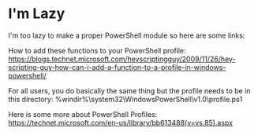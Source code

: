 # I'm Lazy 
I'm too lazy to make a proper PowerShell module so here are some links:

How to add these functions to your PowerShell profile: https://blogs.technet.microsoft.com/heyscriptingguy/2009/11/26/hey-scripting-guy-how-can-i-add-a-function-to-a-profile-in-windows-powershell/

For all users, you do basically the same thing but the profile needs to be in this directory: %windir%\system32\WindowsPowerShell\v1.0\profile.ps1

Here is some more about PowerShell Profiles: https://technet.microsoft.com/en-us/library/bb613488(v=vs.85).aspx
